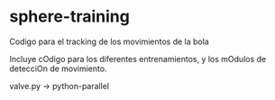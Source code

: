 sphere-training
==========

Codigo para el tracking de los movimientos de la bola

Incluye cOdigo para los diferentes entrenamientos, y los mOdulos de detecciOn de movimiento.

valve.py ->
      python-parallel


